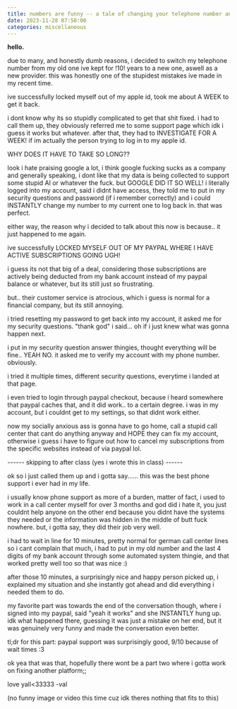 ```yaml
---
title: numbers are funny -- a tale of changing your telephone number and customer service | 761 words
date: 2023-11-28 07:50:00
categories: miscellaneous
---
```


﻿**hello.**

due to many, and honestly dumb reasons, i decided to switch my telephone number from my old one ive kept for !10! years to a new one, aswell as a new provider.
this was honestly one of the stupidest mistakes ive made in my recent time.

ive successfully locked myself out of my apple id, took me about A WEEK to get it back.

i dont know why its so stupidly complicated to get that shit fixed. i had to call them up, they obviously referred me to some support page which
idk i guess it works but whatever. after that, they had to INVESTIGATE FOR A WEEK! if im actually the person trying to log in to my apple id.

WHY DOES IT HAVE TO TAKE SO LONG??

look i hate praising google a lot, i think google fucking sucks as a company and generally speaking, i dont like that my data is being collected to support some stupid AI or whatever the fuck.
but GOOGLE DID IT SO WELL! i literally logged into my account, said i didnt have access, they told me to put in my security questions and password (if i remember correctly) and i could INSTANTLY change my number to my current one to log back in. that was perfect.

either way, the reason why i decided to talk about this now is because.. it just happened to me again.

ive successfully LOCKED MYSELF OUT OF MY PAYPAL WHERE I HAVE ACTIVE SUBSCRIPTIONS GOING UGH!

i guess its not that big of a deal, considering those subscriptions are actively being deducted from my bank account instead of my paypal balance or whatever, but its still just so frustrating.

but.. their customer service is atrocious, which i guess is normal for a financial company, but its still annoying.

i tried resetting my password to get back into my account, it asked me for my security questions. "thank god" i said... oh if i just knew what was gonna happen next.

i put in my security question answer thingies, thought everything will be fine.. YEAH NO.
it asked me to verify my account with my phone number. obviously.

i tried it multiple times, different security questions, everytime i landed at that page.

i even tried to login through paypal checkout, because i heard somewhere that paypal caches that, and it did work.. to a certain degree. i was in my account, but i couldnt get to my settings, so that didnt work either.

now my socially anxious ass is gonna have to go home, call a stupid call center that cant do anything anyway and HOPE they can fix my account, otherwise i guess i have to figure out how to cancel my subscriptions from the specific websites instead of via paypal lol.

------ skipping to after class (yes i wrote this in class) ------

ok so i just called them up and i gotta say...... this was the best phone support i ever had in my life.

i usually know phone support as more of a burden, matter of fact, i used to work in a call center myself for over 3 months and god did i hate it, you just couldnt help anyone on the other end because you didnt have the systems they needed or the information was hidden in the middle of butt fuck nowhere.
but, i gotta say, they did their job very well.

i had to wait in line for 10 minutes, pretty normal for german call center lines so i cant complain that much, i had to put in my old number and the last 4 digits of my bank account through some automated system thingie, and that worked pretty well too so that was nice :)

after those 10 minutes, a surprisingly nice and happy person picked up, i explained my situation and she instantly got ahead and did everything i needed them to do.

my favorite part was towards the end of the conversation though, where i signed into my paypal, said "yeah it works" and she INSTANTLY hung up. idk what happened there, guessing it was just a mistake on her end, but it was genuinely very funny and made the conversation even better.


tl;dr for this part: paypal support was surprisingly good, 9/10 because of wait times :3


ok yea that was that, hopefully there wont be a part two where i gotta work on fixing another platform;;

love yall<33333 -val


(no funny image or video this time cuz idk theres nothing that fits to this)
